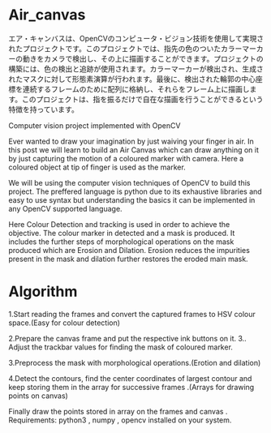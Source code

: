 # Air_canvas

エア・キャンバスは、OpenCVのコンピュータ・ビジョン技術を使用して実現されたプロジェクトです。このプロジェクトでは、指先の色のついたカラーマーカーの動きをカメラで検出し、その上に描画することができます。プロジェクトの構築には、色の検出と追跡が使用されます。カラーマーカーが検出され、生成されたマスクに対して形態素演算が行われます。最後に、検出された輪郭の中心座標を連続するフレームのために配列に格納し、それらをフレーム上に描画します。このプロジェクトは、指を振るだけで自在な描画を行うことができるという特徴を持っています。

Computer vision project implemented with OpenCV

Ever wanted to draw your imagination by just waiving your finger in air. In this post we will learn to build an Air Canvas which can draw anything on it by just capturing the motion of a coloured marker with camera. Here a coloured object at tip of finger is used as the marker.

We will be using the computer vision techniques of OpenCV to build this project. The preffered language is python due to its exhaustive libraries and easy to use syntax but understanding the basics it can be implemented in any OpenCV supported language.

Here Colour Detection and tracking is used in order to achieve the objective. The colour marker in detected and a mask is produced. It includes the further steps of morphological operations on the mask produced which are Erosion and Dilation. Erosion reduces the impurities present in the mask and dilation further restores the eroded main mask.

# Algorithm
1.Start reading the frames and convert the captured frames to HSV colour space.(Easy for colour detection)

2.Prepare the canvas frame and put the respective ink buttons on it. 3.. Adjust the trackbar values for finding the mask of coloured marker.

3.Preprocess the mask with morphological operations.(Erotion and dilation)

4.Detect the contours, find the center coordinates of largest contour and keep storing them in the array for successive frames .(Arrays for drawing points on canvas)

Finally draw the points stored in array on the frames and canvas .
Requirements: python3 , numpy , opencv installed on your system.
